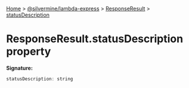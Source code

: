[Home](./index) &gt; [@silvermine/lambda-express](./lambda-express.md) &gt; [ResponseResult](./lambda-express.responseresult.md) &gt; [statusDescription](./lambda-express.responseresult.statusdescription.md)

# ResponseResult.statusDescription property


**Signature:**
```javascript
statusDescription: string
```
